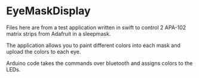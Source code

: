 # EyeMaskDisplay

Files here are from a test application written in swift to control 2 APA-102 matrix strips from Adafruit in a sleepmask. 

The application allows you to paint different colors into each mask and upload the colors to each eye. 

Arduino code takes the commands over bluetooth and assigns colors to the LEDs. 

